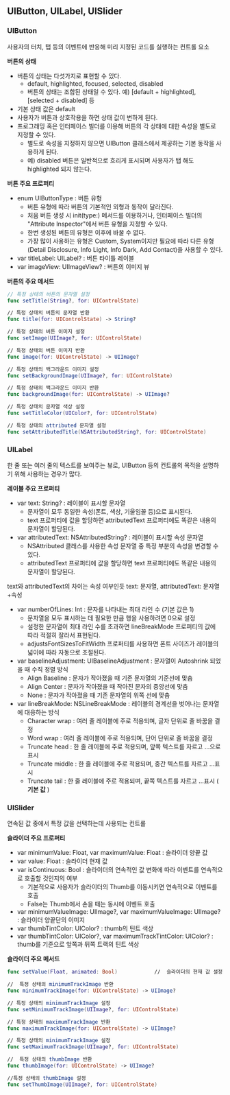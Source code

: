 ## UIButton, UILabel, UISlider

### UIButton

사용자의 터치, 탭 등의 이벤트에 반응해 미리 지정된 코드를 실행하는 컨트롤 요소



**버튼의 상태**

- 버튼의 상태는 다섯가지로 표현할 수 있다.
  - default, highlighted, focused, selected, disabled
  - 버튼의 상태는 조합된 상태일 수 있다. 예) [default + highlighted], [selected + disabled] 등
- 기본 상태 값은 default
- 사용자가 버튼과 상호작용을 하면 상태 값이 변하게 된다.
- 프로그래밍 혹은 인터페이스 빌더를 이용해 버튼의 각 상태에 대한 속성을 별도로 지정할 수 있다.
  - 별도로 속성을 지정하지 않으면 UIButton 클래스에서 제공하는 기본 동작을 사용하게 된다.
  - 예) disabled 버튼은 일반적으로 흐리게 표시되며 사용자가 탭 해도 highlighted 되지 않는다.



**버튼 주요 프로퍼티**

- enum UIButtonType : 버튼 유형
  - 버튼 유형에 따라 버튼의 기본적인 외형과 동작이 달라진다.
  - 처음 버튼 생성 시 init(type:) 메서드를 이용하거나, 인터페이스 빌더의 "Attribute Inspector"에서 버튼 유형을 지정할 수 있다.
  - 한번 생성된 버튼의 유형은 이후에 바꿀 수 없다.
  - 가장 많이 사용하는 유형은 Custom, System이지만 필요에 따라 다른 유형(Detail Disclosure, Info Light, Info Dark, Add Contact)을 사용할 수 있다.
- var titleLabel: UILabel? : 버튼 타이틀 레이블
- var imageView: UIImageView? : 버튼의 이미지 뷰



**버튼의 주요 메서드**

```swift
// 특정 상태의 버튼의 문자열 설정
func setTitle(String?, for: UIControlState)

// 특정 상태의 버튼의 문자열 반환
func title(for: UIControlState) -> String?

// 특정 상태의 버튼 이미지 설정
func setImage(UIImage?, for: UIControlState)

// 특정 상태의 버튼 이미지 반환
func image(for: UIControlState) -> UIImage?

// 특정 상태의 백그라운드 이미지 설정
func setBackgroundImage(UIImage?, for: UIControlState)

// 특정 상태의 백그라운드 이미지 반환
func backgroundImage(for: UIControlState) -> UIImage?

// 특정 상태의 문자열 색상 설정
func setTitleColor(UIColor?, for: UIControlState)

// 특정 상태의 attributed 문자열 설정
func setAttributedTitle(NSAttributedString?, for: UIControlState)
```



### UILabel

한 줄 또는 여러 줄의 텍스트를 보여주는 뷰로, UIButton 등의 컨트롤의 목적을 설명하기 위해 사용하는 경우가 많다.



**레이블 주요 프로퍼티**

- var text: String? : 레이블이 표시할 문자열
  - 문자열이 모두 동일한 속성(폰트, 색상, 기울임꼴 등)으로 표시된다.
  - text 프로퍼티에 값을 할당하면 attributedText 프로퍼티에도 똑같은 내용의 문자열이 할당된다.
- var attributedText: NSAttributedString? : 레이블이 표시할 속성 문자열
  - NSAttributed 클래스를 사용한 속성 문자열 중 특정 부분의 속성을 변경할 수 있다.
  - attributedText 프로퍼티에 값을 할당하면 text 프로퍼티에도 똑같은 내용의 문자열이 할당된다.

text와 attributedText의 차이는 속성 여부인듯 text: 문자열, attributedText: 문자열+속성



- var numberOfLines: Int : 문자를 나타내는 최대 라인 수 (기본 값은 1)
  - 문자열을 모두 표시하는 데 필요한 만큼 행을 사용하려면 0으로 설정
  - 설정한 문자열이 최대 라인 수를 초과하면 lineBreakMode 프로퍼티의 값에 따라 적절히 잘라서 표현된다.
  - adjustsFontSizesToFitWidth 프로퍼티를 사용하면 폰트 사이즈가 레이블의 넓이에 따라 자동으로 조절된다.
- var baselineAdjustment: UIBaselineAdjustment : 문자열이 Autoshrink 되었을 때 수직 정렬 방식
  - Align Baseline : 문자가 작아졌을 때 기존 문자열의 기준선에 맞춤
  - Align Center : 문자가 작아졌을 때 작아진 문자의 중앙선에 맞춤
  - None : 문자가 작아졌을 때 기존 문자열의 위쪽 선에 맞춤
- var lineBreakMode: NSLineBreakMode : 레이블의 경계선을 벗어나는 문자열에 대응하는 방식
  - Character wrap : 여러 줄 레이블에 주로 적용되며, 글자 단위로 줄 바꿈을 결정
  - Word wrap : 여러 줄 레이블에 주로 적용되며, 단어 단위로 줄 바꿈을 결정
  - Truncate head : 한 줄 레이블에 주로 적용되며, 앞쪽 텍스트를 자르고 …으로 표시
  - Truncate middle : 한 줄 레이블에 주로 적용되며, 중간 텍스트를 자르고 …표시
  - Truncate tail : 한 줄 레이블에 주로 적용되며, 끝쪽 텍스트를 자르고 ...표시 ( **기본 값** )



### UISlider

연속된 값 중에서 특정 값을 선택하는데 사용되는 컨트롤



**슬라이더 주요 프로퍼티**

- var minimumValue: Float, var maximumValue: Float : 슬라이더 양끝 값
- var value: Float : 슬라이더 현재 값
- var isContinuous: Bool : 슬라이더의 연속적인 값 변화에 따라 이벤트를 연속적으로 호출할 것인지의 여부
  - 기본적으로 사용자가 슬라이더의 Thumb를 이동시키면 연속적으로 이벤트를 호출
  - False는 Thumb에서 손을 떼는 동시에 이벤트 호출
- var minimumValueImage: UIImage?, var maximumValueImage: UIImage? : 슬라이더 양끝단의 이미지
- var thumbTintColor: UIColor? : thumb의 틴트 색상
- var thumbTintColor: UIColor?, var maximumTrackTintColor: UIColor? : thumb를 기준으로 앞쪽과 뒤쪽 트랙의 틴트 색상



**슬라이더 주요 메서드**

```swift
func setValue(Float, animated: Bool)			//  슬라이더의 현재 값 설정

//  특정 상태의 minimumTrackImage 반환
func minimumTrackImage(for: UIControlState) -> UIImage?

// 특정 상태의 minimumTrackImage 설정
func setMinimumTrackImage(UIImage?, for: UIControlState)

// 특정 상태의 maximumTrackImage 반환
func maximumTrackImage(for: UIControlState) -> UIImage?

// 특정 상태의 minimumTrackImage 설정
func setMaximumTrackImage(UIImage?, for: UIControlState)

//  특정 상태의 thumbImage 반환
func thumbImage(for: UIControlState) -> UIImage?

//특정 상태의 thumbImage 설정
func setThumbImage(UIImage?, for: UIControlState)
```

